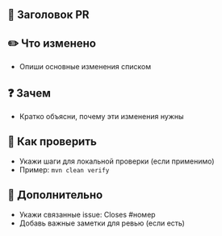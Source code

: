 ## 📌 Заголовок PR
<!-- Используй формат Conventional Commits -->
<!-- Примеры:
feat: добавить сервис импорта видео
fix: исправить падение при пустом application.yaml
docs: обновить CONTRIBUTING.md
-->

## ✏️ Что изменено
- Опиши основные изменения списком

## ❓ Зачем
- Кратко объясни, почему эти изменения нужны

## 🧪 Как проверить
- Укажи шаги для локальной проверки (если применимо)
- Пример: `mvn clean verify`

## 🔗 Дополнительно
- Укажи связанные issue: Closes #номер
- Добавь важные заметки для ревью (если есть)
